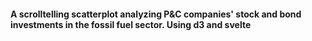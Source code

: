 #### A scrolltelling scatterplot analyzing P&C companies' stock and bond investments in the fossil fuel sector. Using d3 and svelte
